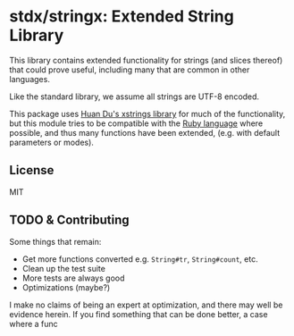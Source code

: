 # stdx/stringx: Extended String Library

This library contains extended functionality for strings (and slices thereof) that could prove useful, including many that are common in other languages.

Like the standard library, we assume all strings are UTF-8 encoded.

This package uses [Huan Du's xstrings library](https://github.com/huandu/xstrings) for much of the functionality, but this module tries to be compatible with the [Ruby language](https://ruby-lang.org) where possible, and thus many functions have been extended, (e.g. with default parameters or modes).

## License

MIT

## TODO & Contributing

Some things that remain:

* Get more functions converted e.g. `String#tr`, `String#count`, etc.
* Clean up the test suite
* More tests are always good
* Optimizations (maybe?)

I make no claims of being an expert at optimization, and there may well be evidence herein. If you find something that can be done better, a case where a func

